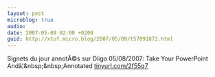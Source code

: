 ```yaml
---
layout: post
microblog: true
audio: 
date: 2007-05-09 02:00 +0200
guid: http://xtof.micro.blog/2007/05/09/t57091872.html
---
```

Signets du jour annotÃ©s sur Diigo 05/08/2007: Take Your PowerPoint Andâ¦&amp;nbsp;&amp;nbsp;Annotated [tinyurl.com/2f55q7](http://tinyurl.com/2f55q7)
